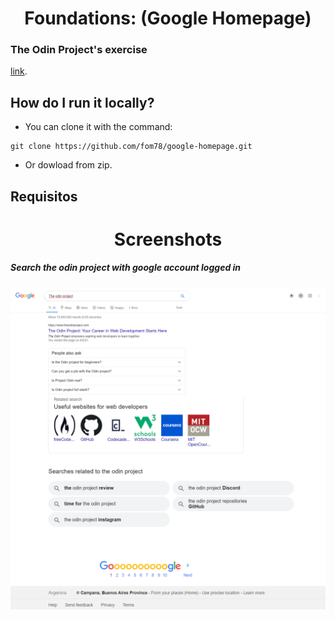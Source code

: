 <h1 align="center">Foundations: (Google Homepage)</h1>
<h3>The Odin Project's exercise</h3>

[link](https://www.theodinproject.com/courses/foundations/lessons/html-css).
## How do I run it locally?
- You can clone it with the command:
```
git clone https://github.com/fom78/google-homepage.git

```

- Or dowload from zip.


## Requisitos

<h1 align="center">Screenshots</h1>

<h5 align="left">Search the odin project with google account logged in</h5>
<img align="center"  width="800px" src="https://github.com/fom78/google-homepage/blob/main/info/top01.png" />

<img align="center"  width="800px" src="https://github.com/fom78/google-homepage/blob/main/info/top02.png" />
